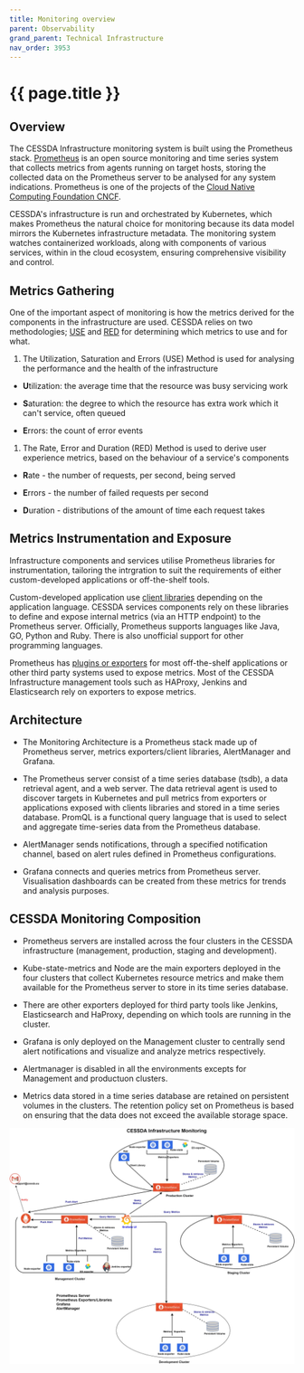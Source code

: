```yaml
---
title: Monitoring overview
parent: Observability
grand_parent: Technical Infrastructure
nav_order: 3953
---
```


# {{ page.title }}

## Overview

The CESSDA Infrastructure monitoring system is built using the Prometheus stack.
[Prometheus](https://prometheus.io/) is an open source monitoring and time
series system that collects metrics from agents running on target hosts,
storing the collected data on the Prometheus server to be analysed for any
system indications. Prometheus is one of the projects of the
[Cloud Native Computing Foundation CNCF](https://www.cncf.io/).

CESSDA's infrastructure is run and orchestrated by Kubernetes, which makes
Prometheus the natural choice for monitoring because its data model mirrors
the Kubernetes infrastructure metadata. The monitoring system watches
containerized workloads, along with components of various services, within in
the cloud ecosystem, ensuring comprehensive visibility and control.

## Metrics Gathering

One of the important aspect of monitoring is how the metrics derived for the
components in the infrastructure are used. CESSDA relies on two methodologies;
[USE](https://www.brendangregg.com/usemethod.html) and
[RED](https://www.weave.works/blog/the-red-method-key-metrics-for-microservices-architecture/)
for determining which metrics to use and for what.

1. The Utilization, Saturation and Errors (USE) Method is used for analysing the performance and the health of the infrastructure

- **U**tilization: the average time that the resource was busy servicing work

- **S**aturation: the degree to which the resource has extra work which it can't service, often queued

- **E**rrors: the count of error events

1. The Rate, Error and Duration (RED) Method is used to derive user experience metrics, based on the behaviour of a service's components

- **R**ate - the number of requests, per second, being served

- **E**rrors - the number of failed requests per second

- **D**uration - distributions of the amount of time each request takes

## Metrics Instrumentation and Exposure

Infrastructure components and services utilise Prometheus libraries for
instrumentation, tailoring the intrgration to suit the requirements of
either custom-developed applications or off-the-shelf tools.

Custom-developed application use
[client libraries](https://prometheus.io/docs/instrumenting/clientlibs/)
depending on the application language.
CESSDA services components rely on these libraries to define and expose
internal metrics (via an HTTP endpoint) to the Prometheus server.
Officially, Prometheus supports languages like Java, GO, Python and Ruby.
There is also unofficial support for other programming languages.

Prometheus has
[plugins or exporters](https://prometheus.io/docs/instrumenting/exporters/)
for most off-the-shelf applications or  other third party systems used to
expose metrics. Most of the CESSDA Infrastructure management tools such as
HAProxy, Jenkins and Elasticsearch rely on exporters to expose metrics.

## Architecture

- The Monitoring Architecture is a Prometheus stack made up of Prometheus
server, metrics exporters/client  libraries, AlertManager and Grafana.

- The Prometheus server consist of a time series database (tsdb),
a data retrieval agent, and a web server. The data retrieval agent is used to
discover targets in Kubernetes and pull metrics from exporters or applications
exposed with clients libraries and stored in a time series database. PromQL is
a functional query language that is used to select and aggregate time-series
data from the Prometheus database.

- AlertManager sends notifications, through a specified notification channel,
  based on alert rules defined in Prometheus configurations.

- Grafana connects and queries metrics from Prometheus server.
Visualisation dashboards can be created from these metrics for trends and
analysis purposes.

## CESSDA Monitoring Composition

- Prometheus servers are installed across the four clusters in the CESSDA infrastructure
  (management, production, staging and development).

- Kube-state-metrics and Node are the main exporters deployed in the four
clusters that collect Kubernetes resource metrics and make them available for
the Prometheus server to store in its time series database.

- There are other exporters deployed for third party tools like Jenkins,
Elasticsearch and HaProxy, depending on which tools are running in the cluster.

- Grafana is only deployed on the Management cluster to centrally send alert
notifications and visualize and analyze metrics respectively.

- Alertmanager is disabled in all the environments excepts for Management and
productuon clusters.

- Metrics data stored in a time series database are retained on persistent
volumes in the clusters. The retention policy set on Prometheus is based on
ensuring that the data does not exceed the available storage space.

![Monitoring Architecture](../../images/monitoring-architecture.jpg)
